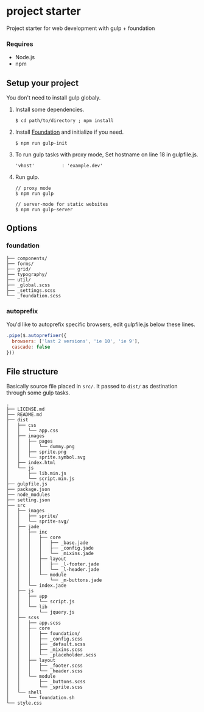 project starter
============

Project starter for web development with gulp + foundation

### Requires

* Node.js
* npm

## Setup your project

You don't need to install gulp globaly.


1.  Install some dependencies.


        $ cd path/to/directory ; npm install
  

1.  Install [Foundation](http://foundation.zurb.com/) and initialize if you need.


        $ npm run gulp-init

1.  To run gulp tasks with proxy mode, Set hostname on line 18 in gulpfile.js.


        'vhost'          : 'example.dev'
    

1.  Run gulp.

        // proxy mode
        $ npm run gulp

        // server-mode for static websites
        $ npm run gulp-server

## Options

### foundation

    ├── components/
    ├── forms/
    ├── grid/
    ├── typography/
    ├── util/
    ├── _global.scss
    ├── _settings.scss
    └── _foundation.scss

### autoprefix

You'd like to autoprefix specific browsers, edit gulpfile.js below these lines.

```javascript
.pipe($.autoprefixer({
  browsers: ['last 2 versions', 'ie 10', 'ie 9'],
  cascade: false
}))
```
## File structure
Basically source file placed in `src/`. It passed to `dist/` as destination through some gulp tasks.
~~~~
.
├── LICENSE.md
├── README.md
├── dist
│   ├── css
│   │   └── app.css
│   ├── images
│   │   ├── pages
│   │   │   └── dummy.png
│   │   ├── sprite.png
│   │   └── sprite.symbol.svg
│   ├── index.html
│   └── js
│       ├── lib.min.js
│       └── script.min.js
├── gulpfile.js
├── package.json
├── node_modules
├── setting.json
├── src
│   ├── images
│   │   ├── sprite/
│   │   └── sprite-svg/
│   ├── jade
│   │   ├── inc
│   │   │   ├── core
│   │   │   │   ├── _base.jade
│   │   │   │   ├── _config.jade
│   │   │   │   └── _mixins.jade
│   │   │   ├── layout
│   │   │   │   ├── _l-footer.jade
│   │   │   │   └── _l-header.jade
│   │   │   └── module
│   │   │       └── _m-buttons.jade
│   │   └── index.jade
│   ├── js
│   │   ├── app
│   │   │   └── script.js
│   │   └── lib
│   │       └── jquery.js
│   ├── scss
│   │   ├── app.scss
│   │   ├── core
│   │   │   ├── foundation/
│   │   │   ├── _config.scss
│   │   │   ├── _default.scss
│   │   │   ├── _mixins.scss
│   │   │   └── _placeholder.scss
│   │   ├── layout
│   │   │   ├── _footer.scss
│   │   │   └── _header.scss
│   │   └── module
│   │       ├── _buttons.scss
│   │       └── _sprite.scss
│   └── shell
│       └── foundation.sh
└── style.css

~~~~
